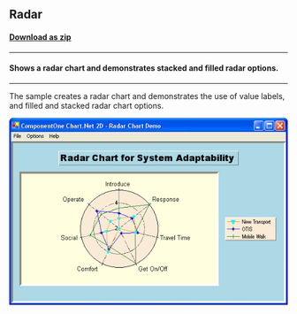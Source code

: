 ## Radar
#### [Download as zip](https://minhaskamal.github.io/DownGit/#/home?url=https://github.com/GrapeCity/ComponentOne-WinForms-Samples/tree/master/NetFramework\Charts\CS\Radar)
____
#### Shows a radar chart and demonstrates stacked and filled radar options.
____
The sample creates a radar chart and demonstrates the use of value labels, and filled and stacked radar chart options.

![screenshot](screenshot.png)
